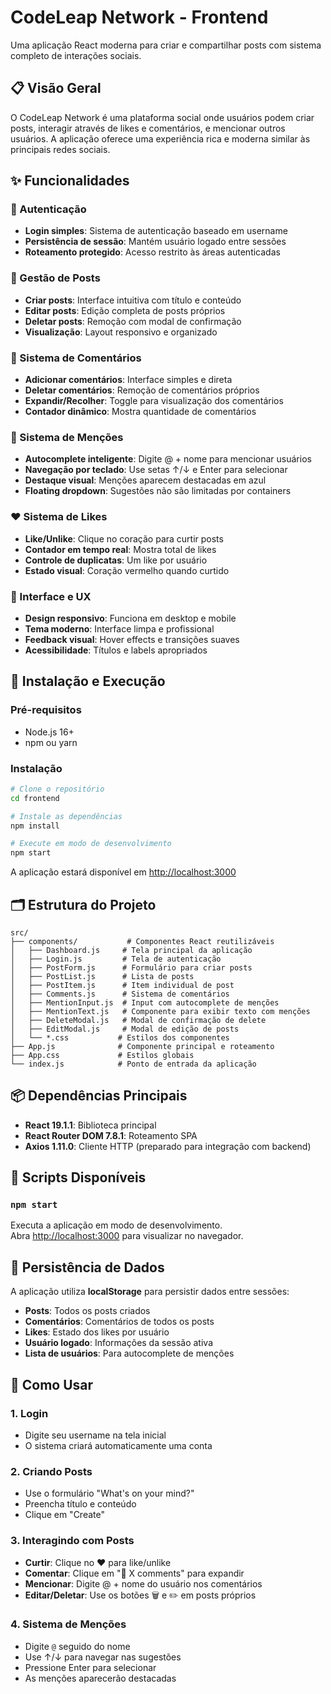 # CodeLeap Network - Frontend

Uma aplicação React moderna para criar e compartilhar posts com sistema completo de interações sociais.

## 📋 Visão Geral

O CodeLeap Network é uma plataforma social onde usuários podem criar posts, interagir através de likes e comentários, e mencionar outros usuários. A aplicação oferece uma experiência rica e moderna similar às principais redes sociais.

## ✨ Funcionalidades

### 🔐 Autenticação
- **Login simples**: Sistema de autenticação baseado em username
- **Persistência de sessão**: Mantém usuário logado entre sessões
- **Roteamento protegido**: Acesso restrito às áreas autenticadas

### 📝 Gestão de Posts
- **Criar posts**: Interface intuitiva com título e conteúdo
- **Editar posts**: Edição completa de posts próprios
- **Deletar posts**: Remoção com modal de confirmação
- **Visualização**: Layout responsivo e organizado

### 💬 Sistema de Comentários
- **Adicionar comentários**: Interface simples e direta
- **Deletar comentários**: Remoção de comentários próprios
- **Expandir/Recolher**: Toggle para visualização dos comentários
- **Contador dinâmico**: Mostra quantidade de comentários

### 🔗 Sistema de Menções
- **Autocomplete inteligente**: Digite @ + nome para mencionar usuários
- **Navegação por teclado**: Use setas ↑/↓ e Enter para selecionar
- **Destaque visual**: Menções aparecem destacadas em azul
- **Floating dropdown**: Sugestões não são limitadas por containers

### ❤️ Sistema de Likes
- **Like/Unlike**: Clique no coração para curtir posts
- **Contador em tempo real**: Mostra total de likes
- **Controle de duplicatas**: Um like por usuário
- **Estado visual**: Coração vermelho quando curtido

### 🎨 Interface e UX
- **Design responsivo**: Funciona em desktop e mobile
- **Tema moderno**: Interface limpa e profissional
- **Feedback visual**: Hover effects e transições suaves
- **Acessibilidade**: Títulos e labels apropriados

## 🚀 Instalação e Execução

### Pré-requisitos
- Node.js 16+ 
- npm ou yarn

### Instalação
```bash
# Clone o repositório
cd frontend

# Instale as dependências
npm install

# Execute em modo de desenvolvimento
npm start
```

A aplicação estará disponível em [http://localhost:3000](http://localhost:3000)

## 🗂️ Estrutura do Projeto

```
src/
├── components/           # Componentes React reutilizáveis
│   ├── Dashboard.js     # Tela principal da aplicação
│   ├── Login.js         # Tela de autenticação
│   ├── PostForm.js      # Formulário para criar posts
│   ├── PostList.js      # Lista de posts
│   ├── PostItem.js      # Item individual de post
│   ├── Comments.js      # Sistema de comentários
│   ├── MentionInput.js  # Input com autocomplete de menções
│   ├── MentionText.js   # Componente para exibir texto com menções
│   ├── DeleteModal.js   # Modal de confirmação de delete
│   ├── EditModal.js     # Modal de edição de posts
│   └── *.css           # Estilos dos componentes
├── App.js              # Componente principal e roteamento
├── App.css             # Estilos globais
└── index.js            # Ponto de entrada da aplicação
```

## 📦 Dependências Principais

- **React 19.1.1**: Biblioteca principal
- **React Router DOM 7.8.1**: Roteamento SPA
- **Axios 1.11.0**: Cliente HTTP (preparado para integração com backend)

## 🔧 Scripts Disponíveis

### `npm start`
Executa a aplicação em modo de desenvolvimento.\
Abra [http://localhost:3000](http://localhost:3000) para visualizar no navegador.

## 💾 Persistência de Dados

A aplicação utiliza **localStorage** para persistir dados entre sessões:

- **Posts**: Todos os posts criados
- **Comentários**: Comentários de todos os posts
- **Likes**: Estado dos likes por usuário
- **Usuário logado**: Informações da sessão ativa
- **Lista de usuários**: Para autocomplete de menções

## 🎯 Como Usar

### 1. **Login**
- Digite seu username na tela inicial
- O sistema criará automaticamente uma conta

### 2. **Criando Posts**
- Use o formulário "What's on your mind?"
- Preencha título e conteúdo
- Clique em "Create"

### 3. **Interagindo com Posts**
- **Curtir**: Clique no ❤️ para like/unlike
- **Comentar**: Clique em "💬 X comments" para expandir
- **Mencionar**: Digite @ + nome do usuário nos comentários
- **Editar/Deletar**: Use os botões 🗑️ e ✏️ em posts próprios

### 4. **Sistema de Menções**
- Digite `@` seguido do nome
- Use ↑/↓ para navegar nas sugestões
- Pressione Enter para selecionar
- As menções aparecerão destacadas

